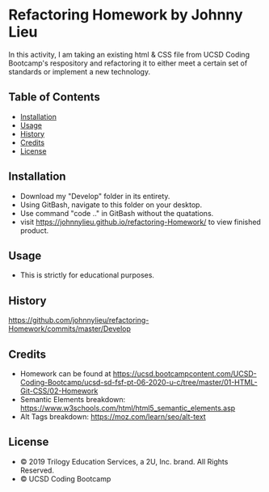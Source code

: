 # Refactoring Homework by Johnny Lieu

In this activity, I am taking an existing html & CSS file from UCSD Coding Bootcamp's respository and refactoring it to either meet a certain set of standards or implement a new technology. 

## Table of Contents

* [Installation](#installation)
* [Usage](#usage)
* [History](#history)
* [Credits](#credits)
* [License](#license)


## Installation

* Download my "Develop" folder in its entirety.
* Using GitBash, navigate to this folder on your desktop.
* Use command "code .." in GitBash without the quatations.
* visit https://johnnylieu.github.io/refactoring-Homework/ to view finished product.

## Usage

* This is strictly for educational purposes.

## History

https://github.com/johnnylieu/refactoring-Homework/commits/master/Develop

## Credits

* Homework can be found at https://ucsd.bootcampcontent.com/UCSD-Coding-Bootcamp/ucsd-sd-fsf-pt-06-2020-u-c/tree/master/01-HTML-Git-CSS/02-Homework
* Semantic Elements breakdown: https://www.w3schools.com/html/html5_semantic_elements.asp
* Alt Tags breakdown: https://moz.com/learn/seo/alt-text



## License
 
* © 2019 Trilogy Education Services, a 2U, Inc. brand. All Rights Reserved.
* © UCSD Coding Bootcamp
